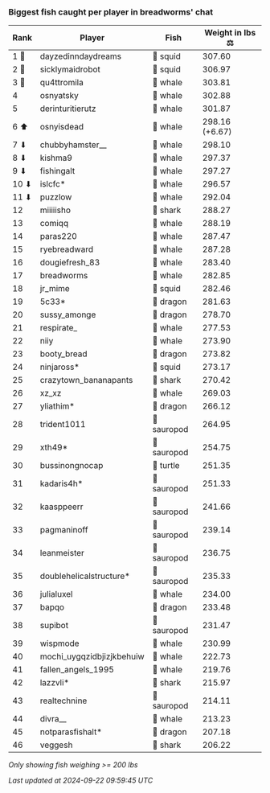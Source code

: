 ### Biggest fish caught per player in breadworms' chat
| Rank | Player | Fish | Weight in lbs ⚖️ |
|------|--------|-----------|---------|
| 1 🥇  | dayzedinndaydreams | 🦑 squid | 307.60 |
| 2 🥈  | sicklymaidrobot | 🦑 squid | 306.97 |
| 3 🥉  | qu4ttromila | 🐳 whale | 303.81 |
| 4  | osnyatsky | 🐳 whale | 302.88 |
| 5  | derinturitierutz | 🐳 whale | 301.87 |
| 6 ⬆ | osnyisdead | 🐳 whale | 298.16 (+6.67) |
| 7 ⬇ | chubbyhamster__ | 🐳 whale | 298.10 |
| 8 ⬇ | kishma9 | 🐳 whale | 297.37 |
| 9 ⬇ | fishingalt | 🐳 whale | 297.27 |
| 10 ⬇ | islcfc* | 🐳 whale | 296.57 |
| 11 ⬇ | puzzlow | 🐳 whale | 292.04 |
| 12  | miiiiisho | 🦈 shark | 288.27 |
| 13  | comiqq | 🐳 whale | 288.19 |
| 14  | paras220 | 🐳 whale | 287.47 |
| 15  | ryebreadward | 🐳 whale | 287.28 |
| 16  | dougiefresh_83 | 🐳 whale | 283.40 |
| 17  | breadworms | 🐳 whale | 282.85 |
| 18  | jr_mime | 🦑 squid | 282.46 |
| 19  | 5c33* | 🐉 dragon | 281.63 |
| 20  | sussy_amonge | 🐉 dragon | 278.70 |
| 21  | respirate_ | 🐳 whale | 277.53 |
| 22  | niiy | 🐳 whale | 273.90 |
| 23  | booty_bread | 🐉 dragon | 273.82 |
| 24  | ninjaross* | 🦑 squid | 273.17 |
| 25  | crazytown_bananapants | 🦈 shark | 270.42 |
| 26  | xz_xz | 🐳 whale | 269.03 |
| 27  | yliathim* | 🐉 dragon | 266.12 |
| 28  | trident1011 | 🦕 sauropod | 264.95 |
| 29  | xth49* | 🦕 sauropod | 254.75 |
| 30  | bussinongnocap | 🐢 turtle | 251.35 |
| 31  | kadaris4h* | 🦕 sauropod | 251.33 |
| 32  | kaasppeerr | 🦕 sauropod | 241.66 |
| 33  | pagmaninoff | 🦕 sauropod | 239.14 |
| 34  | leanmeister | 🦕 sauropod | 236.75 |
| 35  | doublehelicalstructure* | 🦕 sauropod | 235.33 |
| 36  | julialuxel | 🐳 whale | 234.00 |
| 37  | bapqo | 🐉 dragon | 233.48 |
| 38  | supibot | 🦕 sauropod | 231.47 |
| 39  | wispmode | 🐳 whale | 230.99 |
| 40  | mochi_uygqzidbjizjkbehuiw | 🐳 whale | 222.73 |
| 41  | fallen_angels_1995 | 🐳 whale | 219.76 |
| 42  | lazzvli* | 🦈 shark | 215.97 |
| 43  | realtechnine | 🦕 sauropod | 214.11 |
| 44  | divra__ | 🐳 whale | 213.23 |
| 45  | notparasfishalt* | 🐉 dragon | 207.18 |
| 46  | veggesh | 🦈 shark | 206.22 |

_Only showing fish weighing >= 200 lbs_

_Last updated at 2024-09-22 09:59:45 UTC_